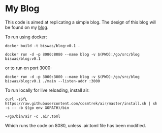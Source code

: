 # My Blog

This code is aimed at replicating a simple blog. The design of this blog will be found on my [blog](https://anshumanbiswas.com).

To run using docker:

```
docker build -t biswas/blog:v0.1 .

docker run -d -p 8080:8080 --name blog -v $(PWD):/go/src/blog biswas/blog:v0.1
```

or to run on port 3000:

```
docker run -d -p 3000:3000 --name blog -v $(PWD):/go/src/blog biswas/blog:v0.1 ./main --listen-addr :3000
```

To run locally for live reloading, install air:

```
curl -sSfL https://raw.githubusercontent.com/cosmtrek/air/master/install.sh | sh -s -- -b $(go env GOPATH)/bin

~/go/bin/air -c .air.toml
```
Which runs the code on 8080, unless .air.toml file has been modified.
